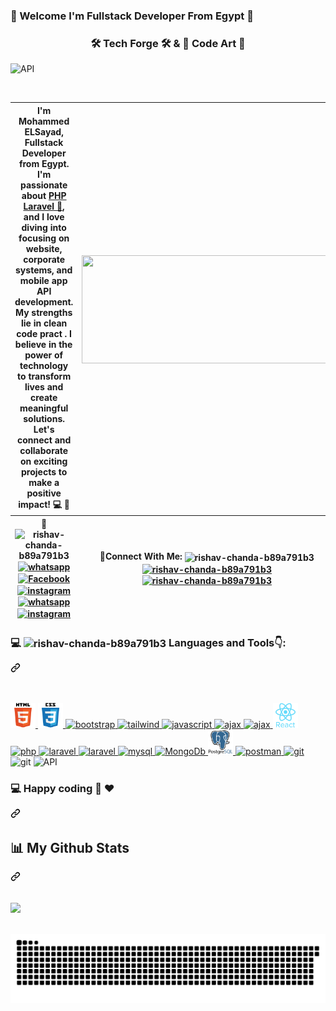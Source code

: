 ### 👋 Welcome I'm Fullstack Developer From Egypt 🥰 
<h3 align="center"><b>
   🛠️ Tech Forge 🛠️  & 🎨 Code Art 🎨
 </b></h3>

![API](https://github.com/elsayadewb/elsayadewb/assets/97060877/07455e14-4dac-4edd-a0a5-cea319b97cc2)


<!--------------------------------------------------------------->
<!--------------------------------------------------------------->
<br>
 
<table>
<thead>
<tr>
<th>
 I'm Mohammed ELSayad,  Fullstack Developer  from Egypt. I'm passionate about 
  <a href="https://laravel.com/" rel="nofollow">
  PHP Laravel 🥰</a>, and I love diving into 
focusing on website, corporate systems, and mobile app API development. My strengths lie in clean code pract
. I believe in the power of technology to transform lives and create meaningful solutions. Let's connect and collaborate on exciting projects to make a positive impact! 💻  🥰
</th>
<th>
 <a target="_blank" rel="noopener noreferrer" href="https://elsayadweb.com/"   width="70px"  height="70px">
 <img width="400px" height ="173px"  align="right" src="https://media.licdn.com/dms/image/D4D03AQHpYWOGMbbbJA/profile-displayphoto-shrink_800_800/0/1716450517963?e=1721865600&v=beta&t=Xr1iYn8C8qY7T-0qQigfagaeXfnpsZPNdBkCamfPJ_c" alt="" style="max-width: 100%;"></a>
</th>
</tr>

 <tr>
<th>
  👋 
   <img align="center"src="https://camo.githubusercontent.com/4ccd548e76ac64bd14d316108c5ded2680335b91c7d019c2d5c61b025b897f8c/68747470733a2f2f6d656469612e67697068792e636f6d2f6d656469612f6959384352426451584f444a5343455249722f67697068792e676966" alt="rishav-chanda-b89a791b3" height="40" width="40" style="max-width: 100%;">
   <!----
 <a href="https://www.linkedin.com/in/elsayadweb/" rel="nofollow"   width="70px"  height="70px">
  <img align="center" src="https://raw.githubusercontent.com/rahuldkjain/github-profile-readme-generator/master/src/images/icons/Social/linked-in-alt.svg" alt="whatsapp" height="50" width="50" style="max-width: 100%;">
</a>
 -->
    
 <a href="https://www.linkedin.com/in/elsayadweb/" rel="nofollow"  width="70px" height="70px">
  <img align="center" src="https://cdn.iconscout.com/icon/premium/png-256-thumb/linkedin-3506278-2932736.png?f=webp" alt="whatsapp" height="50" width="50" style="max-width: 100%;">
</a>

 <a href="https://www.facebook.com/profile.php?id=100010572240350" rel="nofollow"   width="70px"  height="70px">
  <img align="center" src="https://upload.wikimedia.org/wikipedia/commons/thumb/1/1b/Facebook_icon.svg/2048px-Facebook_icon.svg.png" alt="Facebook" height="50" width="50" style="max-width: 100%;">
</a>

 
 <a href="https://www.instagram.com/mhlsyd1134/" rel="nofollow"   width="70px"  height="70px">
  <img align="center" src="https://cdn2.iconfinder.com/data/icons/social-media-2285/512/1_Instagram_colored_svg_1-512.png" alt="instagram" height="50" width="50" style="max-width: 100%;">
</a>
 
 <a href="https://api.whatsapp.com/send?phone=201140025208" rel="nofollow"   width="70px"  height="70px">
  <img align="center" src="https://almoustafacademy.com/default/whatspp-icon.gif" alt="whatsapp" height="50" width="50" style="max-width: 100%;">
</a>
 
 
 <a href="https://elsayadweb.com/" rel="nofollow"   width="70px"  height="70px">
  <img align="center" src="https://cdn-icons-png.flaticon.com/512/3308/3308395.png" alt="instagram" height="50" width="50" style="max-width: 100%;">
</a> 
</th><th>👋Connect With Me: 
 <img align="center"src="https://camo.githubusercontent.com/4ccd548e76ac64bd14d316108c5ded2680335b91c7d019c2d5c61b025b897f8c/68747470733a2f2f6d656469612e67697068792e636f6d2f6d656469612f6959384352426451584f444a5343455249722f67697068792e676966" alt="rishav-chanda-b89a791b3" height="10" width="10" style="max-width: 100%;">
 <a target="_blank" rel="noopener noreferrer" href="https://elsayadweb.com/">
  <!--
<a href="https://www.linkedin.com/in/elsayadweb/" rel="nofollow">
  <img align="center" src="https://raw.githubusercontent.com/rahuldkjain/github-profile-readme-generator/master/src/images/icons/Social/linked-in-alt.svg" alt="rishav-chanda-b89a791b3" height="30" width="40" style="max-width: 100%;">
</a> _
  -->
<a href="mailto:elsayadweb@gmail.com" rel="nofollow">
  <img align="center" src="https://upload.wikimedia.org/wikipedia/commons/thumb/7/7e/Gmail_icon_%282020%29.svg/800px-Gmail_icon_%282020%29.svg.png" alt="rishav-chanda-b89a791b3" height="30" width="40" style="max-width: 100%;">
  <img align="center"src="https://camo.githubusercontent.com/4ccd548e76ac64bd14d316108c5ded2680335b91c7d019c2d5c61b025b897f8c/68747470733a2f2f6d656469612e67697068792e636f6d2f6d656469612f6959384352426451584f444a5343455249722f67697068792e676966" alt="rishav-chanda-b89a791b3" height="10" width="10" style="max-width: 100%;">
</a> 

</th>
</tr>




 
</thead>
</table>

<!--

<div class="markdown-heading" dir="auto">
  <h3 align="left" class="heading-element" dir="auto">
  Connect with me😊:

  
  </h3><a id="user-content-connect-with-me" class="anchor" aria-label="Permalink: Connect with me:" href="#connect-with-me">
  <svg class="octicon octicon-link" viewBox="0 0 16 16" version="1.1" width="16" height="16" aria-hidden="true">
  <path d="m7.775 3.275 1.25-1.25a3.5 3.5 0 1 1 4.95 4.95l-2.5 2.5a3.5 3.5 0 0 1-4.95 0 .751.751 0 0 1 .018-1.042.751.751 0 0 1 1.042-.018 1.998 1.998 0 0 0 2.83 0l2.5-2.5a2.002 2.002 0 0 0-2.83-2.83l-1.25 1.25a.751.751 0 0 1-1.042-.018.751.751 0 0 1-.018-1.042Zm-4.69 9.64a1.998 1.998 0 0 0 2.83 0l1.25-1.25a.751.751 0 0 1 1.042.018.751.751 0 0 1 .018 1.042l-1.25 1.25a3.5 3.5 0 1 1-4.95-4.95l2.5-2.5a3.5 3.5 0 0 1 4.95 0 .751.751 0 0 1-.018 1.042.751.751 0 0 1-1.042.018 1.998 1.998 0 0 0-2.83 0l-2.5 2.5a1.998 1.998 0 0 0 0 2.83Z">

</path></svg></a></div>
<!----
<a href="https://www.linkedin.com/in/elsayadweb/" rel="nofollow">
  <img align="center" src="https://raw.githubusercontent.com/rahuldkjain/github-profile-readme-generator/master/src/images/icons/Social/linked-in-alt.svg" alt="rishav-chanda-b89a791b3" height="30" width="40" style="max-width: 100%;">
</a>
___ 
-->
</be></be>

<p dir="auto">

</p>
<div class="markdown-heading" dir="auto">
  <h3 align="left" class="heading-element" dir="auto">
 💻
  <img align="center"src="https://camo.githubusercontent.com/4ccd548e76ac64bd14d316108c5ded2680335b91c7d019c2d5c61b025b897f8c/68747470733a2f2f6d656469612e67697068792e636f6d2f6d656469612f6959384352426451584f444a5343455249722f67697068792e676966" alt="rishav-chanda-b89a791b3" height="30" width="30" style="max-width: 100%;">
 Languages and Tools👇:</h3><a id="user-content-languages-and-tools" class="anchor" aria-label="Permalink: Languages and Tools:" href="#languages-and-tools">
  <svg class="octicon octicon-link" viewBox="0 0 16 16" version="1.1" width="16" height="16" aria-hidden="true">
  <path d="m7.775 3.275 1.25-1.25a3.5 3.5 0 1 1 4.95 4.95l-2.5 2.5a3.5 3.5 0 0 1-4.95 0 .751.751 0 0 1 .018-1.042.751.751 0 0 1 1.042-.018 1.998 1.998 0 0 0 2.83 0l2.5-2.5a2.002 2.002 0 0 0-2.83-2.83l-1.25 1.25a.751.751 0 0 1-1.042-.018.751.751 0 0 1-.018-1.042Zm-4.69 9.64a1.998 1.998 0 0 0 2.83 0l1.25-1.25a.751.751 0 0 1 1.042.018.751.751 0 0 1 .018 1.042l-1.25 1.25a3.5 3.5 0 1 1-4.95-4.95l2.5-2.5a3.5 3.5 0 0 1 4.95 0 .751.751 0 0 1-.018 1.042.751.751 0 0 1-1.042.018 1.998 1.998 0 0 0-2.83 0l-2.5 2.5a1.998 1.998 0 0 0 0 2.83Z">

</path></svg></a></div>

<br>

<p align="left" dir="auto">
   <a href="https://www.w3.org/html/" rel="nofollow">
   <img src="https://raw.githubusercontent.com/devicons/devicon/master/icons/html5/html5-original-wordmark.svg" alt="html5" width="40" height="40" style="max-width: 100%;">
 </a> 
 <a href="https://www.w3schools.com/css/" rel="nofollow">
   <img src="https://raw.githubusercontent.com/devicons/devicon/master/icons/css3/css3-original-wordmark.svg" alt="css3" width="40" height="40" style="max-width: 100%;">
 </a> 
  <a href="https://getbootstrap.com" rel="nofollow">
   <img src="https://cdn-icons-png.flaticon.com/512/5968/5968672.png" alt="bootstrap" width="40" height="40" style="max-width: 100%;">
 </a> 
 
 <a href="https://tailwindcss.com/" rel="nofollow">
   <img src="https://camo.githubusercontent.com/0568e2de313626b2bd9b96f326941b012d45e9a4db1a23aa78bd8036207e57f8/68747470733a2f2f7777772e766563746f726c6f676f2e7a6f6e652f6c6f676f732f7461696c77696e646373732f7461696c77696e646373732d69636f6e2e737667" alt="tailwind" width="40" height="40" data-canonical-src="https://www.vectorlogo.zone/logos/tailwindcss/tailwindcss-icon.svg" style="max-width: 100%;">
 </a>
  
 
 <a href="https://developer.mozilla.org/en-US/docs/Web/JavaScript" rel="nofollow">
   <img src="https://www.freepnglogos.com/uploads/javascript/javascript-online-logo-for-website-0.png" alt="javascript" width="40" height="40" style="max-width: 100%;">
 </a>    
 
 <a href="https://www.w3schools.com/js/js_ajax_intro.asp" rel="nofollow">
   <img src="https://coregenicsoftwares.com/wp-content/uploads/2022/01/pngkit_ajax-logo-png_3783642.png" alt="ajax" width="40" height="40" style="max-width: 100%;">
 </a>   
 
  
 <a href="https://jquery.com/" rel="nofollow">
   <img src="https://seeklogo.com/images/J/jquery-logo-CFE6ECE363-seeklogo.com.png" alt="ajax" width="40" height="40" style="max-width: 100%;">
 </a>    

 
  <a href="https://reactjs.org/" rel="nofollow">
   <img src="https://raw.githubusercontent.com/devicons/devicon/master/icons/react/react-original-wordmark.svg" alt="react" width="40" height="40" style="max-width: 100%;">
 </a> 
 
 
  <a href="https://www.php.net" rel="nofollow">
     <img src="https://iconape.com/wp-content/files/hc/353261/png/353261.png" alt="php" width="40" height="40" style="max-width: 100%;">
 </a> 
 
<a href="https://laravel.com/" rel="nofollow">

  <img src="https://user-images.githubusercontent.com/1915268/67271712-b77c4a00-f4d8-11e9-85d1-ea6875a06903.png" alt="laravel" width="40" height="40" style="max-width: 100%;">
 </a> 
 
<a href="https://wordpress.org/" rel="nofollow">

  <img src="https://upload.wikimedia.org/wikipedia/commons/9/93/Wordpress_Blue_logo.png" alt="laravel" width="40" height="40" style="max-width: 100%;">
 </a> 
  <a href="https://www.mysql.com/" rel="nofollow">
   <img src="https://i.pinimg.com/originals/cc/2a/d1/cc2ad105c2818e224bfb3bafb480e659.png" alt="mysql" width="40" height="40" style="max-width: 100%;">
 </a> 
 
 <a href="https://www.mongodb.com/" rel="nofollow">
   <img src="https://static-00.iconduck.com/assets.00/database-mongo-db-icon-1954x2048-wrw32e9l.png" alt="MongoDb" width="40" height="40" style="max-width: 100%;">
 </a> 
 
   <a href="https://www.postgresql.org" rel="nofollow">
     <img src="https://raw.githubusercontent.com/devicons/devicon/master/icons/postgresql/postgresql-original-wordmark.svg" alt="postgresql" width="40" height="40" style="max-width: 100%;">
 </a>

   <a href="https://postman.com" rel="nofollow">
   <img src="https://camo.githubusercontent.com/a13ca5b988ada41839ebe4f88455e63419a1b56fcb5eda207794cd1649a61d2c/68747470733a2f2f7777772e766563746f726c6f676f2e7a6f6e652f6c6f676f732f676574706f73746d616e2f676574706f73746d616e2d69636f6e2e737667" alt="postman" width="40" height="40" data-canonical-src="https://www.vectorlogo.zone/logos/getpostman/getpostman-icon.svg" style="max-width: 100%;">
 </a> 
 
 <a href="https://git-scm.com/" rel="nofollow">
   <img src="https://camo.githubusercontent.com/fcafa5ebc1f5f789ae7d012a3ecd8fe7bda49516591caf7c37698f764165d880/68747470733a2f2f7777772e766563746f726c6f676f2e7a6f6e652f6c6f676f732f6769742d73636d2f6769742d73636d2d69636f6e2e737667" alt="git" width="40" height="40" data-canonical-src="https://www.vectorlogo.zone/logos/git-scm/git-scm-icon.svg" style="max-width: 100%;">
 </a> 
 <a   rel="nofollow">
   <img src="https://www.iconpacks.net/icons/2/free-database-server-icon-2375-thumb.png" alt="git" width="40" height="40" data-canonical-src="https://www.vectorlogo.zone/logos/git-scm/git-scm-icon.svg" style="max-width: 100%;">
 </a> 
 <a   herf="https://www.tealhq.com/career-paths/api-developer" rel="nofollow">
   <img src="https://cdn-icons-png.flaticon.com/512/6213/6213702.png" alt="API" width="40" height="40" data-canonical-src="https://www.vectorlogo.zone/logos/git-scm/git-scm-icon.svg" style="max-width: 100%;">
 </a> 

 <br/>
<!---
<p align="center">
<img src="https://img.shields.io/badge/HTML5-E34F26?style=flat-square&logo=HTML5&logoColor=white"/></a> &nbsp
<img src="https://img.shields.io/badge/CSS3-1572B6?style=flat-square&logo=CSS3&logoColor=white"/></a> &nbsp
<img src="https://img.shields.io/badge/JavaScript-F7DF1E?style=flat-square&logo=JavaScript&logoColor=white"/></a> &nbsp
<img src="https://img.shields.io/badge/Node.js-339933?style=flat-square&logo=Node.js&logoColor=white"/></a> &nbsp 
 <img src="https://img.shields.io/badge/Android-3DDC84?style=flat-square&logo=Android&logoColor=white"/></a> &nbsp  
<img src="https://img.shields.io/badge/MongoDB-47A248?style=flat-square&logo=MongoDB&logoColor=white"/></a> &nbsp 
<img src="https://img.shields.io/badge/MySQL-4479A1?style=flat-square&logo=MySQL&logoColor=white"/></a> &nbsp 
 </p>
 -->

 
 
<div class="markdown-heading" dir="auto">
  <h3 class="heading-element" dir="auto">
  💻 Happy coding 🥰 ❤️</h3><a id="user-content-happy-coding-️" class="anchor" aria-label="Permalink: Happy coding! ❤️" href="#happy-coding-️">
  <svg class="octicon octicon-link" viewBox="0 0 16 16" version="1.1" width="16" height="16" aria-hidden="true">
  <path d="m7.775 3.275 1.25-1.25a3.5 3.5 0 1 1 4.95 4.95l-2.5 2.5a3.5 3.5 0 0 1-4.95 0 .751.751 0 0 1 .018-1.042.751.751 0 0 1 1.042-.018 1.998 1.998 0 0 0 2.83 0l2.5-2.5a2.002 2.002 0 0 0-2.83-2.83l-1.25 1.25a.751.751 0 0 1-1.042-.018.751.751 0 0 1-.018-1.042Zm-4.69 9.64a1.998 1.998 0 0 0 2.83 0l1.25-1.25a.751.751 0 0 1 1.042.018.751.751 0 0 1 .018 1.042l-1.25 1.25a3.5 3.5 0 1 1-4.95-4.95l2.5-2.5a3.5 3.5 0 0 1 4.95 0 .751.751 0 0 1-.018 1.042.751.751 0 0 1-1.042.018 1.998 1.998 0 0 0-2.83 0l-2.5 2.5a1.998 1.998 0 0 0 0 2.83Z">

</path></svg></a></div>


<!-- <div class="markdown-heading" dir="auto"> -->
  <h2 class="heading-element" dir="auto">
  📊 My Github Stats</h2>

<a id="user-content--my-github-stats" class="anchor" aria-label="Permalink: 📊 My Github Stats" href="#-my-github-stats">
  <svg class="octicon octicon-link" viewBox="0 0 16 16" version="1.1" width="16" height="16" aria-hidden="true">
  <path d="m7.775 3.275 1.25-1.25a3.5 3.5 0 1 1 4.95 4.95l-2.5 2.5a3.5 3.5 0 0 1-4.95 0 .751.751 0 0 1 .018-1.042.751.751 0 0 1 1.042-.018 1.998 1.998 0 0 0 2.83 0l2.5-2.5a2.002 2.002 0 0 0-2.83-2.83l-1.25 1.25a.751.751 0 0 1-1.042-.018.751.751 0 0 1-.018-1.042Zm-4.69 9.64a1.998 1.998 0 0 0 2.83 0l1.25-1.25a.751.751 0 0 1 1.042.018.751.751 0 0 1 .018 1.042l-1.25 1.25a3.5 3.5 0 1 1-4.95-4.95l2.5-2.5a3.5 3.5 0 0 1 4.95 0 .751.751 0 0 1-.018 1.042.751.751 0 0 1-1.042.018 1.998 1.998 0 0 0-2.83 0l-2.5 2.5a1.998 1.998 0 0 0 0 2.83Z">
</path></svg></a></div>
<p dir="auto">
<img src="https://camo.githubusercontent.com/1c12ba9f7aab9d773ed4ee49e1b37ac6fdcece604be0f372cec546e5acceb55d/68747470733a2f2f6769746875622d726561646d652d73746174732e76657263656c2e6170702f6170693f757365726e616d653d6d6f2673686f775f69636f6e733d7472756526636f756e745f707269766174653d74727565" height="283px" alt="" data-canonical-src="https://github-readme-stats.vercel.app/api?username=MohaElbadry&amp;&amp;show_icons=true&amp;count_private=true&amp;title_color=72A6FD&amp;icon_color=bb2acf&amp;text_color=38BDAD&amp;bg_color=FFFFFF00" style=" width:400;">

<img src="https://camo.githubusercontent.com/022b9e8ec33bea2eca7ec564bf243bb272e07fcb3f993cee97a06700c56f1962/68747470733a2f2f6769746875622d726561646d652d73746174732e76657263656c2e6170702f6170692f746f702d6c616e67732f3f757365726e616d653d6d6f" alt="" data-canonical-src="https://github-readme-stats.vercel.app/api/top-langs/?username=MohaElbadry&amp;layout=compact&amp;theme=tokyonight&amp;hide=php&amp;langs_count=8&amp;bg_color=FFFFFF00" style=" width:400;"  height="283px">
<br>
 
<img src="https://camo.githubusercontent.com/f0175473871b7b407f795bc2a21a9454c5fe1c577ec80071ae2f2cb42cb8b1f4/68747470733a2f2f6170692e7661756e742e6465762f76312f6769746875622f656e7469746965732f6d6f2f636f6e747269627574696f6e733f666f726d61743d73766726707269766174653d74727565" style=" width:400;">
</p>
</br>
 <themed-picture data-catalyst-inline="true" data-catalyst="">
  <picture>
   
  <source media="(prefers-color-scheme: dark)" srcset="https://raw.githubusercontent.com/MohaElbadry/MohaElbadry/output/github-contribution-grid-snake-dark.svg">

  <source media="(prefers-color-scheme: light)" srcset="https://raw.githubusercontent.com/MohaElbadry/MohaElbadry/output/github-contribution-grid-snake.svg">

  <img alt="gi+thub contribution grid snake animation" src="https://raw.githubusercontent.com/MohaElbadry/MohaElbadry/output/github-contribution-grid-snake.svg" style="visibility:visible;max-width:100%;">

</picture></themed-picture>

</br>










<!--
**elsayadewb/elsayadewb** is a ✨ _special_ ✨ repository because its `README.md` (this file) appears on your GitHub profile.
 
Here are some ideas to get you started:

- 🔭 I’m currently working on Mo4Network
- 🌱 I’m currently learning ...
- 👯 I’m looking to collaborate on ...
- 🤔 I’m looking for help with ...
- 💬 Ask me about ...
- 📫 How to reach me: ...
- 😄 Pronouns: ...
- ⚡ Fun fact: ...
-->



<!--------------------------------------------------------------->
<!--------------------------------------------------------------->
<!--
**elsayadewb/elsayadewb** is a ✨ _special_ ✨ repository because its `README.md` (this file) appears on your GitHub profile.
 
Here are some ideas to get you started:

- 🔭 I’m currently working on Mo4Network
- 🌱 I’m currently learning ...
- 👯 I’m looking to collaborate on ...
- 🤔 I’m looking for help with ...
- 💬 Ask me about ...
- 📫 How to reach me: ...
- 😄 Pronouns: ...
- ⚡ Fun fact: ...
-->
